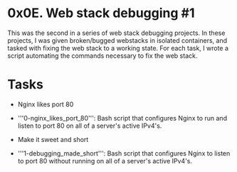 # 0x0E. Web stack debugging #1
This was the second in a series of web stack debugging projects. In these projects, I was given broken/bugged webstacks in isolated containers, and tasked with fixing the web stack to a working state. For each task, I wrote a script automating the commands necessary to fix the web stack.
# Tasks
- Nginx likes port 80
 - '''0-nginx_likes_port_80''': Bash script that configures Nginx to run and listen to port 80 on all of a server's active IPv4's.

- Make it sweet and short
 - '''1-debugging_made_short''': Bash script that configures Nginx to listen to port 80 without running on all of a server's active IPv4's.
